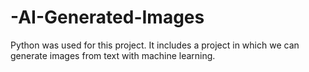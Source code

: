# -AI-Generated-Images
Python was used for this project. It includes a project in which we can generate images from text with machine learning.
